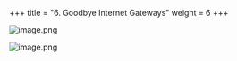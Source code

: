 +++
title = "6. Goodbye Internet Gateways"
weight = 6
+++


![image.png](/images/008-viii-clean-it-up/38-330981-image.png)


![image.png](/images/008-viii-clean-it-up/38-524288-image.png)


